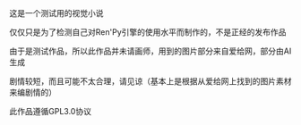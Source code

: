 这是一个测试用的视觉小说

仅仅只是为了检测自己对Ren'Py引擎的使用水平而制作的，不是正经的发布作品

由于是测试作品，所以此作品并未请画师，用到的图片部分来自爱给网，部分由AI生成

剧情较短，而且可能不太合理，请见谅（基本上是根据从爱给网上找到的图片素材来编剧情的）

此作品遵循GPL3.0协议
